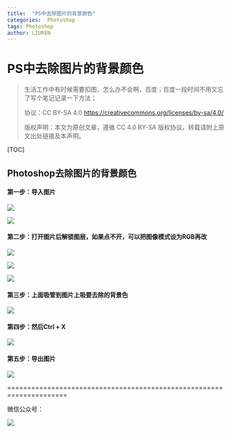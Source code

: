 ```yaml
---
title:  "PS中去除图片的背景颜色"
categories:  Photoshop
tags: Photoshop
author: LIUREN
---
```


# PS中去除图片的背景颜色

> 生活工作中有时候需要扣图，怎么办不会啊，百度；百度一段时间不用又忘了写个笔记记录一下方法；
>
> 协议：CC BY-SA 4.0 https://creativecommons.org/licenses/by-sa/4.0/  
>
> 版权声明：本文为原创文章，遵循 CC 4.0 BY-SA 版权协议，转载请附上原文出处链接及本声明。



[TOC]

## Photoshop去除图片的背景颜色

#### 第一步：导入图片

![](https://www.codepeople.cn/imges/00x103.jpg)



![](https://www.codepeople.cn/imges/00x104.png)



#### 第二步：打开图片后解锁图层，如果点不开，可以把图像模式设为RGB再改

![](https://www.codepeople.cn/imges/00x105.png)



![](https://www.codepeople.cn/imges/00x106.png)



![](https://www.codepeople.cn/imges/00x107.png)



#### 第三步：上面吸管到图片上吸要去除的背景色

![](https://www.codepeople.cn/imges/00x108.png)



#### 第四步：然后Ctrl + X

![](https://www.codepeople.cn/imges/00x109.png)



#### 第五步：导出图片

![](https://www.codepeople.cn/imges/00x110.png)



=====================================================================

微信公众号：

![](https://www.codepeople.cn/imges/weixin_icon/weixin.jpg)